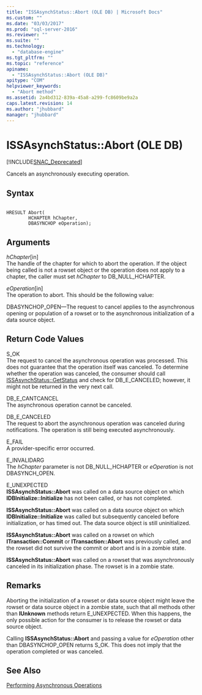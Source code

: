 ```yaml
---
title: "ISSAsynchStatus::Abort (OLE DB) | Microsoft Docs"
ms.custom: ""
ms.date: "03/03/2017"
ms.prod: "sql-server-2016"
ms.reviewer: ""
ms.suite: ""
ms.technology: 
  - "database-engine"
ms.tgt_pltfrm: ""
ms.topic: "reference"
apiname: 
  - "ISSAsynchStatus::Abort (OLE DB)"
apitype: "COM"
helpviewer_keywords: 
  - "Abort method"
ms.assetid: 2a4bd312-839a-45a8-a299-fc8609be9a2a
caps.latest.revision: 14
ms.author: "jhubbard"
manager: "jhubbard"
---
```

# ISSAsynchStatus::Abort (OLE DB)
[!INCLUDE[SNAC_Deprecated](../../a9retired/includes/snac-deprecated.md)]

  Cancels an asynchronously executing operation.  
  
## Syntax  
  
```  
  
HRESULT Abort(  
        HCHAPTER hChapter,  
        DBASYNCHOP eOperation);  
```  
  
## Arguments  
 *hChapter*[in]  
 The handle of the chapter for which to abort the operation. If the object being called is not a rowset object or the operation does not apply to a chapter, the caller must set *hChapter* to DB_NULL_HCHAPTER.  
  
 *eOperation*[in]  
 The operation to abort. This should be the following value:  
  
 DBASYNCHOP_OPEN—The request to cancel applies to the asynchronous opening or population of a rowset or to the asynchronous initialization of a data source object.  
  
## Return Code Values  
 S_OK  
 The request to cancel the asynchronous operation was processed. This does not guarantee that the operation itself was canceled. To determine whether the operation was canceled, the consumer should call [ISSAsynchStatus::GetStatus](../../relational-databases/native-client-ole-db-interfaces/issasynchstatus-getstatus-ole-db.md) and check for DB_E_CANCELED; however, it might not be returned in the very next call.  
  
 DB_E_CANTCANCEL  
 The asynchronous operation cannot be canceled.  
  
 DB_E_CANCELED  
 The request to abort the asynchronous operation was canceled during notifications. The operation is still being executed asynchronously.  
  
 E_FAIL  
 A provider-specific error occurred.  
  
 E_INVALIDARG  
 The *hChapter* parameter is not DB_NULL_HCHAPTER or *eOperation* is not DBASYNCH_OPEN.  
  
 E_UNEXPECTED  
 **ISSAsynchStatus::Abort** was called on a data source object on which **IDBInitialize::Initialize** has not been called, or has not completed.  
  
 **ISSAsynchStatus::Abort** was called on a data source object on which **IDBInitialize::Initialize** was called but subsequently canceled before initialization, or has timed out. The data source object is still uninitialized.  
  
 **ISSAsynchStatus::Abort** was called on a rowset on which **ITransaction::Commit** or **ITransaction::Abort** was previously called, and the rowset did not survive the commit or abort and is in a zombie state.  
  
 **ISSAsynchStatus::Abort** was called on a rowset that was asynchronously canceled in its initialization phase. The rowset is in a zombie state.  
  
## Remarks  
 Aborting the initialization of a rowset or data source object might leave the rowset or data source object in a zombie state, such that all methods other than **IUnknown** methods return E_UNEXPECTED. When this happens, the only possible action for the consumer is to release the rowset or data source object.  
  
 Calling **ISSAsynchStatus::Abort** and passing a value for *eOperation* other than DBASYNCHOP_OPEN returns S_OK. This does not imply that the operation completed or was canceled.  
  
## See Also  
 [Performing Asynchronous Operations](../../relational-databases/native-client/features/performing-asynchronous-operations.md)  
  
  